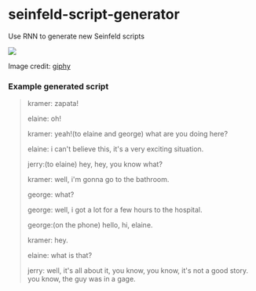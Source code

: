 # seinfeld-script-generator
Use RNN to generate new Seinfeld scripts

![](https://media.giphy.com/media/rwPeS2T20mN1K/giphy.gif)

Image credit: [giphy](https://giphy.com/)

### Example generated script

>kramer: zapata!
>
>elaine: oh!
>
>kramer: yeah!(to elaine and george) what are you doing here?
>
>elaine: i can't believe this, it's a very exciting situation.
>
>jerry:(to elaine) hey, hey, you know what?
>
>kramer: well, i'm gonna go to the bathroom.
>
>george: what?
>
>george: well, i got a lot for a few hours to the hospital.
>
>george:(on the phone) hello, hi, elaine.
>
>kramer: hey.
>
>elaine: what is that?
>
>jerry: well, it's all about it, you know, you know, it's not a good story. you know, the guy was in a gage.


